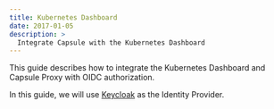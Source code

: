 ```yaml
---
title: Kubernetes Dashboard
date: 2017-01-05
description: >
  Integrate Capsule with the Kubernetes Dashboard
---
```


This guide describes how to integrate the Kubernetes Dashboard and Capsule Proxy with OIDC authorization.

In this guide, we will use [Keycloak](https://www.keycloak.org/) as the Identity Provider.